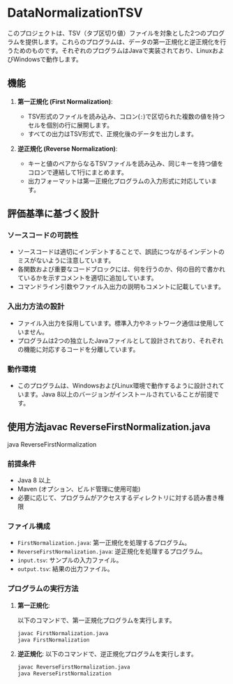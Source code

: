 # DataNormalizationTSV

このプロジェクトは、TSV（タブ区切り値）ファイルを対象とした2つのプログラムを提供します。これらのプログラムは、データの第一正規化と逆正規化を行うためのものです。それぞれのプログラムはJavaで実装されており、LinuxおよびWindowsで動作します。

## 機能

1. **第一正規化 (First Normalization)**:
   - TSV形式のファイルを読み込み、コロン(`:`)で区切られた複数の値を持つセルを個別の行に展開します。
   - すべての出力はTSV形式で、正規化後のデータを出力します。
  
2. **逆正規化 (Reverse Normalization)**:
   - キーと値のペアからなるTSVファイルを読み込み、同じキーを持つ値をコロンで連結して1行にまとめます。
   - 出力フォーマットは第一正規化プログラムの入力形式に対応しています。

## 評価基準に基づく設計

### ソースコードの可読性
- ソースコードは適切にインデントすることで、誤読につながるインデントのミスがないように注意しています。
- 各関数および重要なコードブロックには、何を行うのか、何の目的で書かれているかを示すコメントを適切に追加しています。
- コマンドライン引数やファイル入出力の説明もコメントに記載しています。

### 入出力方法の設計
- ファイル入出力を採用しています。標準入力やネットワーク通信は使用していません。
- プログラムは2つの独立したJavaファイルとして設計されており、それぞれの機能に対応するコードを分離しています。

### 動作環境
- このプログラムは、WindowsおよびLinux環境で動作するように設計されています。Java 8以上のバージョンがインストールされていることが前提です。

## 使用方法javac ReverseFirstNormalization.java
java ReverseFirstNormalization

### 前提条件

- Java 8 以上
- Maven (オプション、ビルド管理に使用可能)
- 必要に応じて、プログラムがアクセスするディレクトリに対する読み書き権限

### ファイル構成

- `FirstNormalization.java`: 第一正規化を処理するプログラム。
- `ReverseFirstNormalization.java`: 逆正規化を処理するプログラム。
- `input.tsv`: サンプルの入力ファイル。
- `output.tsv`: 結果の出力ファイル。

### プログラムの実行方法

1. **第一正規化**:

   以下のコマンドで、第一正規化プログラムを実行します。

   ```bash
   javac FirstNormalization.java
   java FirstNormalization
   
2. **逆正規化**:
   以下のコマンドで、逆正規化プログラムを実行します。

   ```bash
   javac ReverseFirstNormalization.java  
   java ReverseFirstNormalization
